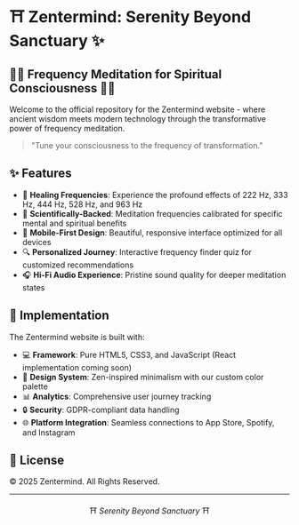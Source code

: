 # ⛩️ Zentermind: Serenity Beyond Sanctuary ✨

## 🧘‍♀️ Frequency Meditation for Spiritual Consciousness 🧘‍♂️

Welcome to the official repository for the Zentermind website - where ancient wisdom meets modern technology through the transformative power of frequency meditation.

> "Tune your consciousness to the frequency of transformation."

## ✨ Features

- 🎵 **Healing Frequencies**: Experience the profound effects of 222 Hz, 333 Hz, 444 Hz, 528 Hz, and 963 Hz
- 🧠 **Scientifically-Backed**: Meditation frequencies calibrated for specific mental and spiritual benefits
- 📱 **Mobile-First Design**: Beautiful, responsive interface optimized for all devices
- 🔍 **Personalized Journey**: Interactive frequency finder quiz for customized recommendations
- 🎧 **Hi-Fi Audio Experience**: Pristine sound quality for deeper meditation states

## 🚀 Implementation

The Zentermind website is built with:

- 💻 **Framework**: Pure HTML5, CSS3, and JavaScript (React implementation coming soon)
- 🎨 **Design System**: Zen-inspired minimalism with our custom color palette
- 📊 **Analytics**: Comprehensive user journey tracking
- 🔒 **Security**: GDPR-compliant data handling
- 🌐 **Platform Integration**: Seamless connections to App Store, Spotify, and Instagram

## 📜 License

© 2025 Zentermind. All Rights Reserved.

---

<p align="center">⛩️ <i>Serenity Beyond Sanctuary</i> ⛩️</p>